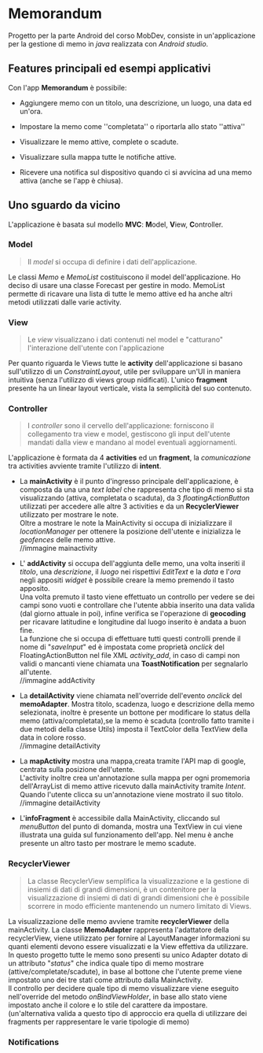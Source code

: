 # Memorandum
Progetto per la parte Android del corso MobDev, consiste in un'applicazione per la gestione di memo in *java* realizzata con *Android studio*.

## Features principali ed esempi applicativi
Con l'app **Memorandum** è possibile:

 - Aggiungere memo con un titolo, una descrizione, un luogo, una data ed un'ora. <br />
 
 - Impostare la memo come ''completata'' o riportarla allo stato ''attiva'' <br />

 - Visualizzare le memo attive, complete o scadute. <br />

 - Visualizzare sulla mappa tutte le notifiche attive. <br />

 - Ricevere una notifica sul dispositivo quando ci si avvicina ad una memo attiva (anche se l'app è chiusa). <br />


## Uno sguardo da vicino
L'applicazione è basata sul modello **MVC**: **M**odel, **V**iew, **C**ontroller.
### Model
>Il *model* si occupa di definire i dati dell'applicazione. <br />

Le classi *Memo* e *MemoList* costituiscono il model dell'applicazione. Ho deciso di usare una classe Forecast per gestire in modo. MemoList permette di ricavare una lista di tutte le memo attive ed ha anche altri metodi utilizzati dalle varie activity.
### View
> Le *view* visualizzano i dati contenuti nel model e "catturano" l'interazione dell'utente con l'applicazione
>
Per quanto riguarda le Views tutte le **activity** dell'applicazione si basano sull'utilizzo di un *ConstraintLayout*, utile per sviluppare un'UI in maniera intuitiva (senza l'utilizzo di views group nidificati).
L'unico **fragment** presente ha un linear layout verticale, vista la semplicità del suo contenuto.
 
### Controller
>I *controller* sono il cervello dell'applicazione: forniscono il collegamento tra view e model, gestiscono gli input dell'utente mandati dalla view e mandano al model eventuali aggiornamenti. 

L'applicazione è formata da 4 **activities** ed un **fragment**, la *comunicazione* tra activities avviente tramite l'utilizzo di **intent**.

 - La **mainActivity** è il punto d'ingresso principale dell'applicazione, è composta da una una *text label* che rappresenta che tipo di memo si sta visualizzando (attiva, completata o scaduta), da 3 *floatingActionButton* utilizzati per accedere alle altre 3 activities e da un **RecyclerViewer** utilizzato per mostrare le note.<br />
Oltre a mostrare le note la MainActivity si occupa di inizializzare il *locationManager* per ottenere la posizione dell'utente e inizializza le  *geofences* delle memo attive.<br />
//immagine mainactivity

 -  L' **addActivity** si occupa dell'aggiunta delle memo, una volta inseriti il *titolo*, una *descrizione*, il *luogo* nei rispettivi *EditText* e la *data* e l'*ora* negli appositi *widget* è possibile creare la memo premendo il tasto apposito.<br />
 Una volta premuto il tasto viene effettuato un controllo per vedere se dei campi sono vuoti e controllare che l'utente abbia inserito una data valida (dal giorno attuale in poi), infine verifica se l'operazione di **geocoding** per ricavare latitudine e longitudine dal luogo inserito è andata a buon fine. <br />
La funzione che si occupa di effettuare tutti questi controlli prende il nome di "*saveInput*" ed è impostata come proprietà *onclick* del FloatingActionButton nel file XML *activity_add*, in caso di campi non validi o mancanti viene chiamata una **ToastNotification** per segnalarlo all'utente.<br />
//immagine addActivity

 - La **detailActivity** viene chiamata nell'override dell'evento *onclick* del **memoAdapter**. Mostra titolo, scadenza, luogo e descrizione della memo selezionata, inoltre è presente un bottone per modificare lo status della memo (attiva/completata),se la memo è scaduta (controllo fatto tramite i due metodi della classe Utils) imposta il TextColor della TextView della data in colore rosso.<br />
 //immagine detailActivity
 
 - La **mapActivity** mostra una mappa,creata tramite l'API map di google, centrata sulla posizione dell'utente.<br />
 L'activity inoltre crea un'annotazione sulla mappa per ogni promemoria dell'ArrayList di memo attive ricevuto dalla mainActivity tramite *Intent*. 
 Quando l'utente clicca su un'annotazione viene mostrato il suo titolo.
 //immagine detailActivity
 
 - L'**infoFragment** è accessibile dalla MainActivity, cliccando sul *menuButton* del punto di domanda, mostra una TextView in cui viene illustrata una guida sul funzionamento dell'app. Nel menu è anche presente un altro tasto per mostrare le memo scadute.

### RecyclerViewer
>La classe RecyclerView semplifica la visualizzazione e la gestione di insiemi di dati di grandi dimensioni, è un contenitore per la visualizzazione di insiemi di dati di grandi dimensioni che è possibile scorrere in modo efficiente mantenendo un numero limitato di Views.

La visualizzazione delle memo avviene tramite **recyclerViewer** della mainActivity. La classe **MemoAdapter** rappresenta l'adattatore della recyclerView, viene utilizzato per fornire al LayoutManager informazioni su quanti elementi devono essere visualizzati e la View effettiva da utilizzare. <br />
In questo progetto tutte le memo sono presenti su unico Adapter dotato di un attributo "*status*" che indica quale tipo di memo mostrare (attive/completate/scadute), in base al bottone che l'utente preme viene impostato uno dei tre stati come attributo dalla MainActivity. <br />
Il controllo per decidere quale tipo di memo visualizzare viene eseguito nell'override del metodo *onBindViewHolder*, in base allo stato viene impostato anche il colore e lo stile del carattere da impostare. (un'alternativa valida a questo tipo di approccio era quella di utilizzare dei fragments per rappresentare le varie tipologie di memo)

### Notifications
